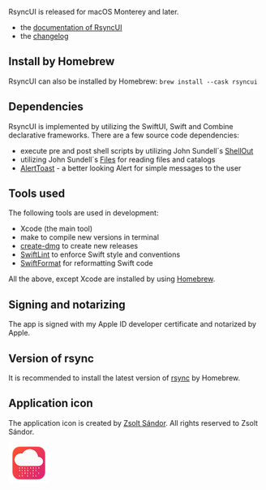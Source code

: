 RsyncUI is released for macOS Monterey and later.

- the [documentation of RsyncUI](https://rsyncui.netlify.app/)
- the [changelog](https://rsyncui.netlify.app/post/changelog/)

## Install by Homebrew

RsyncUI can also be installed by Homebrew: `brew install --cask rsyncui`

## Dependencies

RsyncUI is implemented by utilizing the SwiftUI, Swift and Combine declarative frameworks. There are a few source code dependencies:

- execute pre and post shell scripts by utilizing John Sundell´s [ShellOut](https://github.com/JohnSundell/ShellOut)
- utilizing John Sundell´s [Files](https://github.com/JohnSundell/Files) for reading files and catalogs
- [AlertToast](https://github.com/elai950/AlertToast) - a better looking Alert for simple messages to the user

## Tools used

The following tools are used in development:

- Xcode (the main tool)
- make to compile new versions in terminal
- [create-dmg](https://github.com/create-dmg/create-dmg) to create new releases
- [SwiftLint](https://github.com/realm/SwiftLint) to enforce Swift style and conventions
- [SwiftFormat](https://github.com/nicklockwood/SwiftFormat) for reformatting Swift code

All the above, except Xcode are installed by using [Homebrew](https://brew.sh/).

## Signing and notarizing

The app is signed with my Apple ID developer certificate and notarized by Apple.

## Version of rsync

It is recommended to install the latest version of [rsync](https://rsyncui.netlify.app/post/rsync/) by Homebrew.

## Application icon

The application icon is created by [Zsolt Sándor](https://github.com/graphis). All rights reserved to Zsolt Sándor.

![](icon/rsyncosx.png)
